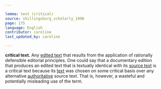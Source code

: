 ```yaml
---

lemma: text (critical)
source: shillingsburg_scholarly_1996
page: 175
language: English
contributor: caroline
last_updated_by: caroline

---
```


**critical text.** Any [edited text](textEdited.html) that results from the application of rationally defensible editorial principles. One could say that a documentary edition that produces an edited text that is textually identical with its [source text](textSource.html) is a critical text because its [text](text.html) was chosen on some critical basis over any alternative [authoritative](authoritative.html) source text. That is, however, a wasteful and potentially misleading use of the term.
